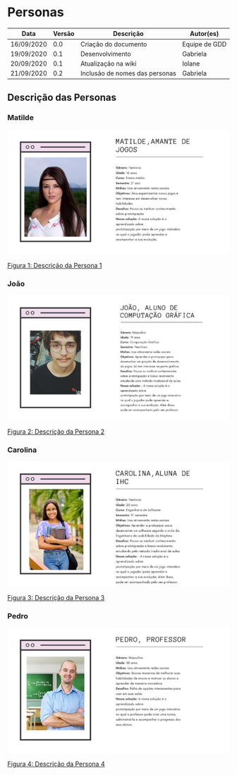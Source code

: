 # Personas

Data | Versão | Descrição | Autor(es)
---- | ---- | ----| -----
16/09/2020 | 0.0 | Criação do documento | Equipe de GDD
19/09/2020| 0.1 | Desenvolvimento | Gabriela
20/09/2020 | 0.1 | Atualização na wiki | Iolane
21/09/2020 | 0.2 | Inclusão de nomes das personas | Gabriela


## Descrição das Personas

### Matilde

![persona 1](./img/personas/persona-1.jpg)

[Figura 1: Descrição da Persona 1](./img/personas/persona-1.jpg)

### João

![persona 2](./img/personas/persona-2.jpg)

[Figura 2:  Descrição da Persona 2](./img/personas/persona-2.jpg)

### Carolina

![persona 3](./img/personas/persona-3.jpg)

[Figura 3: Descrição da Persona 3](./img/personas/persona-3.jpg)

### Pedro

![persona 4](./img/personas/persona-4.png)

[Figura 4: Descrição da Persona 4](./img/personas/persona-4.png)
